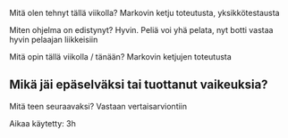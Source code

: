 Mitä olen tehnyt tällä viikolla?
Markovin ketju toteutusta, yksikkötestausta


Miten ohjelma on edistynyt?
Hyvin. Peliä voi yhä pelata, nyt botti vastaa hyvin pelaajan liikkeisiin

Mitä opin tällä viikolla / tänään?
Markovin ketjujen toteutusta

Mikä jäi epäselväksi tai tuottanut vaikeuksia?
-

Mitä teen seuraavaksi?
Vastaan vertaisarviontiin

Aikaa käytetty:
3h
